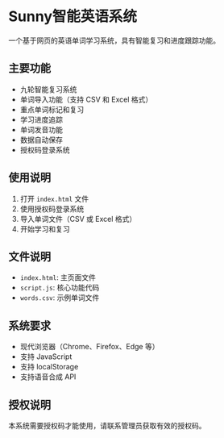 # Sunny智能英语系统

一个基于网页的英语单词学习系统，具有智能复习和进度跟踪功能。

## 主要功能

- 九轮智能复习系统
- 单词导入功能（支持 CSV 和 Excel 格式）
- 重点单词标记和复习
- 学习进度追踪
- 单词发音功能
- 数据自动保存
- 授权码登录系统

## 使用说明

1. 打开 `index.html` 文件
2. 使用授权码登录系统
3. 导入单词文件（CSV 或 Excel 格式）
4. 开始学习和复习

## 文件说明

- `index.html`: 主页面文件
- `script.js`: 核心功能代码
- `words.csv`: 示例单词文件

## 系统要求

- 现代浏览器（Chrome、Firefox、Edge 等）
- 支持 JavaScript
- 支持 localStorage
- 支持语音合成 API

## 授权说明

本系统需要授权码才能使用，请联系管理员获取有效的授权码。 
